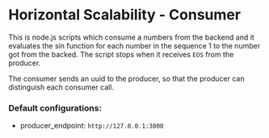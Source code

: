 # Horizontal Scalability - Consumer
This is node.js scripts which consume a numbers from the backend and it evaluates the sin function for each number in the sequence 1 to the number got from the backed. The script stops when it receives `EOS` from the producer.

The consumer sends an uuid to the producer, so that the producer can distinguish each consumer call.

### Default configurations:
- producer_endpoint: `http://127.0.0.1:3000`
